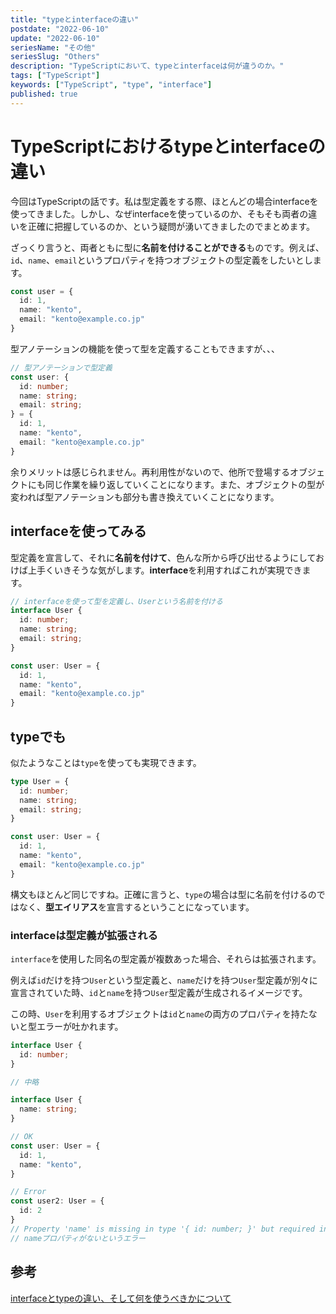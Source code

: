 ```yaml
---
title: "typeとinterfaceの違い"
postdate: "2022-06-10"
update: "2022-06-10"
seriesName: "その他"
seriesSlug: "Others"
description: "TypeScriptにおいて、typeとinterfaceは何が違うのか。"
tags: ["TypeScript"]
keywords: ["TypeScript", "type", "interface"]
published: true
---
```


# TypeScriptにおけるtypeとinterfaceの違い

今回はTypeScriptの話です。私は型定義をする際、ほとんどの場合interfaceを使ってきました。しかし、なぜinterfaceを使っているのか、そもそも両者の違いを正確に把握しているのか、という疑問が湧いてきましたのでまとめます。

ざっくり言うと、両者ともに型に**名前を付けることができる**ものです。例えば、`id`、`name`、`email`というプロパティを持つオブジェクトの型定義をしたいとします。

```ts
const user = {
  id: 1,
  name: "kento",
  email: "kento@example.co.jp"
}
```

型アノテーションの機能を使って型を定義することもできますが、、、

```ts
// 型アノテーションで型定義
const user: {
  id: number;
  name: string;
  email: string;
} = {
  id: 1,
  name: "kento",
  email: "kento@example.co.jp"
}
```

余りメリットは感じられません。再利用性がないので、他所で登場するオブジェクトにも同じ作業を繰り返していくことになります。また、オブジェクトの型が変われば型アノテーションも部分も書き換えていくことになります。

## interfaceを使ってみる

型定義を宣言して、それに**名前を付けて**、色んな所から呼び出せるようにしておけば上手くいきそうな気がします。**interface**を利用すればこれが実現できます。

```ts:title=script.ts
// interfaceを使って型を定義し、Userという名前を付ける
interface User {
  id: number;
  name: string;
  email: string;
}

const user: User = {
  id: 1,
  name: "kento",
  email: "kento@example.co.jp"
}
```

## typeでも

似たようなことは`type`を使っても実現できます。

```ts:title=script.ts
type User = {
  id: number;
  name: string;
  email: string;
}

const user: User = {
  id: 1,
  name: "kento",
  email: "kento@example.co.jp"
}
```

構文もほとんど同じですね。正確に言うと、`type`の場合は型に名前を付けるのではなく、**型エイリアス**を宣言するということになっています。

### interfaceは型定義が拡張される

`interface`を使用した同名の型定義が複数あった場合、それらは拡張されます。

例えば`id`だけを持つ`User`という型定義と、`name`だけを持つ`User`型定義が別々に宣言されていた時、`id`と`name`を持つ`User`型定義が生成されるイメージです。

この時、`User`を利用するオブジェクトは`id`と`name`の両方のプロパティを持たないと型エラーが吐かれます。

```ts:title=script.ts
interface User {
  id: number;
}

// 中略

interface User {
  name: string;
}

// OK
const user: User = {
  id: 1,
  name: "kento",
}

// Error
const user2: User = {
  id: 2
}
// Property 'name' is missing in type '{ id: number; }' but required in type 'User'.
// nameプロパティがないというエラー
```


## 参考

[interfaceとtypeの違い、そして何を使うべきかについて](https://zenn.dev/luvmini511/articles/6c6f69481c2d17)
